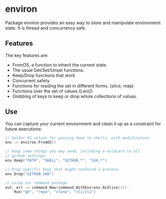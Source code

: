 # environ

Package environ provides an easy way to store and manipulate environment state. It is thread and concurrency safe.

## Features

The key features are:

- FromOS, a function to inherit the current state.
- The usual Get/Set/Unset functions.
- Keep/Drop functions that work
- Concurrent safety.
- Functions for reading the set in different forms. (slice, map)
- Functions over the set of values (Len())
- Globbing of keys to keep or drop whole collections of values.

## Use

You can capture your current environment and clean it up as a constraint for future executions:

```go
// Gather OS values for passing down to shells, with modification.
env := environ.FromOS()

// keep some things you may need, including a wildcard to all
// github settings.
env.Keep("PATH", "SHELL", "GITHUB_*", "SSH_*")

// Drop specific keys that might confound a process.
env.Drop("GITHUB_SHA")

// using our command package 
out, err := command.New(command.WithEnv(env.AsSlice())).
    Run("gh", "repo", "clone", "cli/cli")
```
